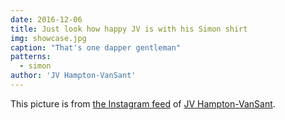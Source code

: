 ```yaml
---
date: 2016-12-06
title: Just look how happy JV is with his Simon shirt
img: showcase.jpg
caption: "That's one dapper gentleman"
patterns:
  - simon
author: 'JV Hampton-VanSant'
---
```


This picture is from [the Instagram feed](https://www.instagram.com/p/BNsGBSVho4u/)  of [JV Hampton-VanSant](http://jvhvs.com/).
